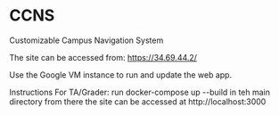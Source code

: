 # CCNS
Customizable Campus Navigation System

The site can be accessed from: https://34.69.44.2/

Use the Google VM instance to run and update the web app.

Instructions For TA/Grader:
run docker-compose up --build in teh main directory
from there the site can be accessed at http://localhost:3000
